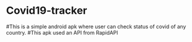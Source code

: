 # Covid19-tracker


#This is a simple android apk where user can check status of covid of any country.
#This apk used an API from RapidAPI 
